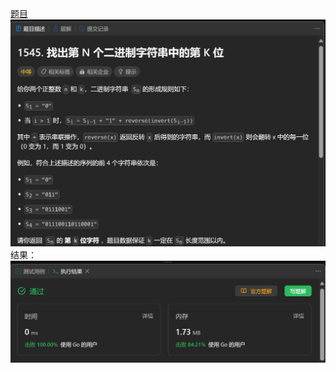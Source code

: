 [题目](https://leetcode.cn/problems/find-kth-bit-in-nth-binary-string/)
![pic](img.png)
结果：
![pic](result.png)